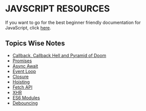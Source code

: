 # JAVSCRIPT RESOURCES

If you want to go for the best beginner friendly documentation for JavaScript, click [here](https://javascript.info/).

## Topics Wise Notes

- [Callback, Callback Hell and Pyramid of Doom](https://github.com/codersreign/Javascript-Resources/blob/main/callbacks.md)
- [Promises](https://github.com/codersreign/JAVSCRIPT-RESOURCES/blob/main/promises.md)
- [Async Await](https://github.com/codersreign/JAVSCRIPT-RESOURCES/blob/main/async-await.md)
- [Event Loop](https://github.com/codersreign/JAVSCRIPT-RESOURCES/blob/main/event-loop.md)
- [Closure]()
- [Hoisting]()
- [Fetch API](https://github.com/codersreign/JAVSCRIPT-RESOURCES/blob/main/fetch-api.md)
- [XHR](https://github.com/codersreign/JAVSCRIPT-RESOURCES/blob/main/XHR.md)
- [ES6 Modules](https://github.com/codersreign/JAVSCRIPT-RESOURCES/blob/main/es6-modules.md)
- [Debouncing](https://github.com/codersreign/JAVSCRIPT-RESOURCES/blob/main/debouncing.md)



